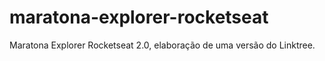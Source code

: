 # maratona-explorer-rocketseat
Maratona Explorer Rocketseat 2.0, elaboração de uma versão do Linktree.
